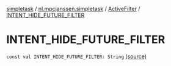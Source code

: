 [simpletask](../../index.md) / [nl.mpcjanssen.simpletask](../index.md) / [ActiveFilter](index.md) / [INTENT_HIDE_FUTURE_FILTER](.)

# INTENT_HIDE_FUTURE_FILTER

`const val INTENT_HIDE_FUTURE_FILTER: String` [(source)](https://github.com/mpcjanssen/simpletask-android/blob/master/src/main/java/nl/mpcjanssen/simpletask/ActiveFilter.kt#L334)